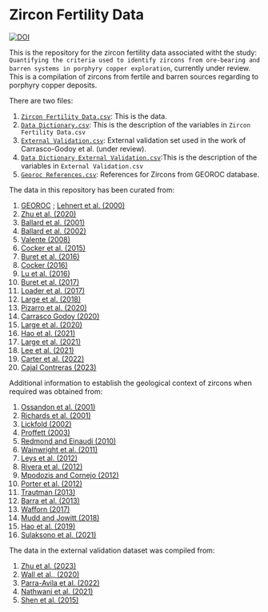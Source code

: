 # Zircon Fertility Data

[![DOI](https://zenodo.org/badge/719390080.svg)](https://zenodo.org/doi/10.5281/zenodo.10343460)

This is the repository for the zircon fertility data associated witht the study: `Quantifying the criteria used to identify zircons from ore-bearing and barren systems in porphyry copper exploration`, currently under review. This is a compilation of zircons from fertile and barren sources regarding to porphyry copper deposits. 


There are two files: 

1) [`Zircon Fertility Data.csv`](Zircon%20Fertility%20Data.csv): This is the data.
2) [`Data Dictionary.csv`](Data%20Dictionary.csv): This is the description of the variables in `Zircon Fertility Data.csv`
3) [`External Validation.csv`](External%20Validation.csv): External validation set used in the work of Carrasco-Godoy et al. (under review).
4) [`Data Dictionary External Validation.csv`](Data%20Dictionary%20External%20Validation.csv):This is the description of the variables in `External Validation.csv`
5) [`Georoc References.csv`](GEOROC%20References.csv): References for Zircons from GEOROC database.

The data in this repository has been curated from: 

1) [GEOROC](https://georoc.mpch-mainz.gwdg.de/georoc/) ; [Lehnert et al. (2000)](https://agupubs.onlinelibrary.wiley.com/doi/10.1029/1999GC000026)
2) [Zhu et al. (2020)](https://doi.org/10.1016/j.epsl.2020.116140)
3) [Ballard et al. (2001)](https://doi.org/b9pv3t)
4) [Ballard et al. (2002)](https://doi.org/10.1007/s00410-002-0402-5)
5) [Valente (2008)](http://hdl.handle.net/1885/109312)
6) [Cocker et al. (2015)](https://doi.org/10.1093/petrology/egv076)
7) [Buret et al. (2016)](https://doi.org/f8242b)
8) [Cocker (2016)](http://hdl.handle.net/1885/116126)
9) [Lu et al. (2016)](https://pubs.geoscienceworld.org/segweb/books/book/1387/chapter-abstract/107051323/Zircon-Compositions-as-a-Pathfinder-for-Porphyry?redirectedFrom=fulltext)
10) [Buret et al. (2017)](https://doi.org/10.1130/G38994.1)
11) [Loader et al. (2017)](https://doi.org/10.1016/j.gca.2022.03.024)
12) [Large et al. (2018)](https://doi.org/10.5382/econgeo.2018.4543)
13) [Pizarro et al. (2020)](https://doi.org/10.1016/j.oregeorev.2020.103771)
14) [Carrasco Godoy (2020)](https://doi.org/10.25911/5e427c3de2d4c)
15) [Large et al. (2020)](https://doi.org/10.5382/econgeo.2018.4543)
16) [Hao et al. (2021)](https://doi.org/10.5382/econgeo.4825)
17) [Large et al. (2021)](https://doi.org/10.1016/j.epsl.2021.116877)
18) [Lee et al. (2021)](https://doi.org/10.1007/s00126-020-00961-1)
19) [Carter et al. (2022)](https://doi.org/10.1038/s41598-022-20158-y)
20) [Cajal Contreras (2023)](https://openresearch-repository.anu.edu.au/handle/1885/307429)

Additional information to establish the geological context of zircons when required was obtained from: 

1) [Ossandon et al. (2001)](https://doi.org/10.2113/gsecongeo.96.2.249)
2) [Richards et al. (2001)](https://doi.org/10.2113/gsecongeo.96.2.271)
3) [Lickfold (2002)](https://doi.org/10.25959/23210837.v1 )
4) [Proffett (2003)](https://doi.org/10.2113/gsecongeo.98.8.1535)
5) [Redmond and Einaudi (2010)](https://doi.org/10.2113/gsecongeo.105.1.43)
6) [Wainwright et al. (2011)](https://doi.org/10.1016/j.gr.2010.11.012)
7) [Leys et al. (2012)](https://pubs.geoscienceworld.org/segweb/books/book/1385/chapter-abstract/107050643/Copper-Gold-Molybdenum-Deposits-of-the-Ertsberg)
8) [Rivera et al. (2012)](https://pubs.geoscienceworld.org/segweb/books/book/1385/chapter-abstract/107045747/Update-of-the-Geologic-Setting-and-Porphyry-Cu-Mo)
9) [Mpodozis and Cornejo (2012)](https://pubs.geoscienceworld.org/segweb/books/book/1385/chapter-abstract/107053626/Cenozoic-Tectonics-and-Porphyry-Copper-Systems-of)
10) [Porter et al. (2012)](https://pubs.geoscienceworld.org/segweb/books/book/1385/chapter-abstract/107047653/Geology-of-the-Bingham-Canyon-Porphyry-Cu-Mo-Au?)
11) [Trautman (2013)](http://hdl.handle.net/2152/21931)
12) [Barra et al. (2013)](https://doi.org/10.1007/s00126-012-0452-1)
13) [Wafforn (2017)](http://hdl.handle.net/2152/61523)
14) [Mudd and Jowitt (2018)](https://pubs.geoscienceworld.org/segweb/economicgeology/article/113/6/1235/565824/Growing-Global-Copper-Resources-Reserves-and)
15) [Hao et al. (2019)](https://doi.org/10.1093/petrology/egz004)
16) [Sulaksono et al. (2021)](https://doi.org/10.1007/s00126-021-01040-9)

The data in the external validation dataset was compiled from:

1) [Zhu et al. (2023)](https://doi.org/10.1016/j.gca.2023.02.005)
2) [Wall et al., (2020)](https://doi.org/10.1130/G48140.1)
3) [Parra-Avila et al. (2022)](https://doi.org/10.1007/s00410-021-01878-2)
4) [Nathwani et al. (2021)](https://doi.org/10.1007/s00410-020-01766-1)
5) [Shen et al. (2015)](https://doi.org/10.2113/econgeo.110.7.1861)


